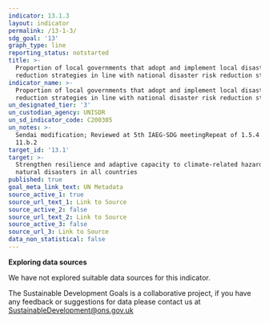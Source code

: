 ```yaml
---
indicator: 13.1.3
layout: indicator
permalink: /13-1-3/
sdg_goal: '13'
graph_type: line
reporting_status: notstarted
title: >-
  Proportion of local governments that adopt and implement local disaster risk
  reduction strategies in line with national disaster risk reduction strategies
indicator_name: >-
  Proportion of local governments that adopt and implement local disaster risk
  reduction strategies in line with national disaster risk reduction strategies
un_designated_tier: '3'
un_custodian_agency: UNISDR
un_sd_indicator_code: C200305
un_notes: >-
  Sendai modification; Reviewed at 5th IAEG-SDG meetingRepeat of 1.5.4 and
  11.b.2
target_id: '13.1'
target: >-
  Strengthen resilience and adaptive capacity to climate-related hazards and
  natural disasters in all countries
published: true
goal_meta_link_text: UN Metadata
source_active_1: true
source_url_text_1: Link to Source
source_active_2: false
source_url_text_2: Link to Source
source_active_3: false
source_url_3: Link to Source
data_non_statistical: false
---
```

**Exploring data sources**


We have not explored suitable data sources for this indicator. 

The Sustainable Development Goals is a collaborative project, if you have any feedback or suggestions for data please contact us at <SustainableDevelopment@ons.gov.uk>
